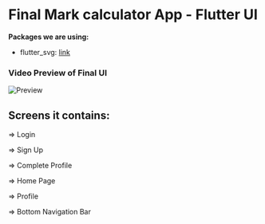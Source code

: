 # Final Mark calculator App - Flutter UI 

**Packages we are using:**

- flutter_svg: [link](https://pub.dev/packages/flutter_svg)


### Video Preview of Final UI

![Preview](/intro.gif)

## Screens it contains:

=> Login

=> Sign Up

=> Complete Profile

=> Home Page

=> Profile

=> Bottom Navigation Bar

